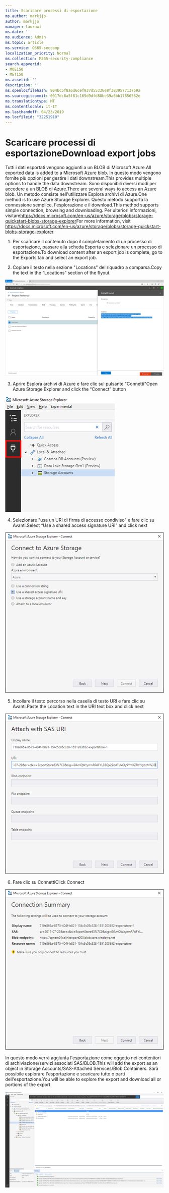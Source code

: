 ```yaml
---
title: Scaricare processi di esportazione
ms.author: markjjo
author: markjjo
manager: laurawi
ms.date: ''
ms.audience: Admin
ms.topic: article
ms.service: O365-seccomp
localization_priority: Normal
ms.collection: M365-security-compliance
search.appverid:
- MOE150
- MET150
ms.assetid: ''
description: ''
ms.openlocfilehash: 904bc5f8a6d6cef937d55336e8f383957713769a
ms.sourcegitcommit: 0017dc6a5f81c165d9dfd88be39a6bb17856582e
ms.translationtype: MT
ms.contentlocale: it-IT
ms.lasthandoff: 04/23/2019
ms.locfileid: "32251910"
---
```

# <a name="download-export-jobs"></a><span data-ttu-id="a8eeb-102">Scaricare processi di esportazione</span><span class="sxs-lookup"><span data-stu-id="a8eeb-102">Download export jobs</span></span>

<span data-ttu-id="a8eeb-103">Tutti i dati esportati vengono aggiunti a un BLOB di Microsoft Azure.</span><span class="sxs-lookup"><span data-stu-id="a8eeb-103">All exported data is added to a Microsoft Azure blob.</span></span> <span data-ttu-id="a8eeb-104">In questo modo vengono fornite più opzioni per gestire i dati downstream.</span><span class="sxs-lookup"><span data-stu-id="a8eeb-104">This provides multiple options to handle the data downstream.</span></span> <span data-ttu-id="a8eeb-105">Sono disponibili diversi modi per accedere a un BLOB di Azure.</span><span class="sxs-lookup"><span data-stu-id="a8eeb-105">There are several ways to access an Azure blob.</span></span> <span data-ttu-id="a8eeb-106">Un metodo consiste nell'utilizzare Esplora archivi di Azure.</span><span class="sxs-lookup"><span data-stu-id="a8eeb-106">One method is to use Azure Storage Explorer.</span></span> <span data-ttu-id="a8eeb-107">Questo metodo supporta la connessione semplice, l'esplorazione e il download.</span><span class="sxs-lookup"><span data-stu-id="a8eeb-107">This method supports simple connection, browsing and downloading.</span></span> <span data-ttu-id="a8eeb-108">Per ulteriori informazioni, visitare<https://docs.microsoft.com/en-us/azure/storage/blobs/storage-quickstart-blobs-storage-explorer></span><span class="sxs-lookup"><span data-stu-id="a8eeb-108">For more information, visit <https://docs.microsoft.com/en-us/azure/storage/blobs/storage-quickstart-blobs-storage-explorer></span></span>

1.  <span data-ttu-id="a8eeb-109">Per scaricare il contenuto dopo il completamento di un processo di esportazione, passare alla scheda Esporta e selezionare un processo di esportazione.</span><span class="sxs-lookup"><span data-stu-id="a8eeb-109">To download content after an export job is complete, go to the Exports tab and select an export job.</span></span>

2.  <span data-ttu-id="a8eeb-110">Copiare il testo nella sezione "Locations" del riquadro a comparsa.</span><span class="sxs-lookup"><span data-stu-id="a8eeb-110">Copy the text in the “Locations” section of the flyout.</span></span>

![](../media/eDiscoExportJob.png)

3.  <span data-ttu-id="a8eeb-111">Aprire Esplora archivi di Azure e fare clic sul pulsante "Connetti"</span><span class="sxs-lookup"><span data-stu-id="a8eeb-111">Open Azure Storage Explorer and click the “Connect” button</span></span>

![](../media/AzureStorageConnect.png)

4.  <span data-ttu-id="a8eeb-112">Selezionare "usa un URI di firma di accesso condiviso" e fare clic su Avanti.</span><span class="sxs-lookup"><span data-stu-id="a8eeb-112">Select “Use a shared access signature URI” and click next</span></span>

![](../media/AzureStorageConnect2.png)

5.  <span data-ttu-id="a8eeb-113">Incollare il testo percorso nella casella di testo URI e fare clic su Avanti.</span><span class="sxs-lookup"><span data-stu-id="a8eeb-113">Paste the Location text in the URI text box and click next</span></span>

![](../media/AzureStorageConnect3.png)

6.  <span data-ttu-id="a8eeb-114">Fare clic su Connetti</span><span class="sxs-lookup"><span data-stu-id="a8eeb-114">Click Connect</span></span>

![](../media/AzureStorageConnect4.png)

<span data-ttu-id="a8eeb-115">In questo modo verrà aggiunta l'esportazione come oggetto nei contenitori di archiviazione/servizi associati SAS/BLOB.</span><span class="sxs-lookup"><span data-stu-id="a8eeb-115">This will add the export as an object in Storage Accounts/SAS-Attached Services/Blob Containers.</span></span> <span data-ttu-id="a8eeb-116">Sarà possibile esplorare l'esportazione e scaricare tutto o parti dell'esportazione.</span><span class="sxs-lookup"><span data-stu-id="a8eeb-116">You will be able to explore the export and download all or portions of the export.</span></span>

![](../media/AzureStorageConnect5.png)